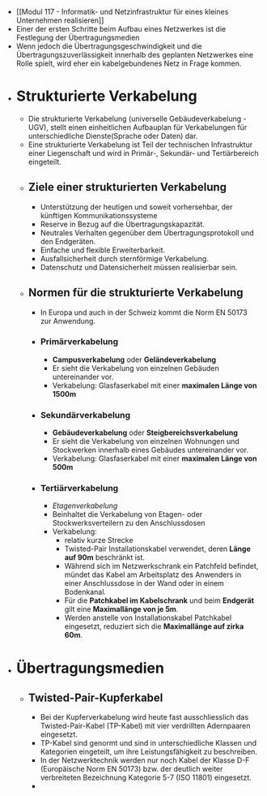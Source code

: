 - [[Modul 117 - Informatik- und Netzinfrastruktur für eines kleines Unternehmen realisieren]]
- Einer der ersten Schritte beim Aufbau eines Netzwerkes ist die Festlegung der Übertragungsmedien
- Wenn jedoch die Übertragungsgeschwindigkeit und die Übertragungszuverlässigkeit innerhalb des geplanten Netzwerkes eine Rolle spielt, wird eher ein kabelgebundenes Netz in Frage kommen.
- # Strukturierte Verkabelung
	- Die strukturierte Verkabelung (universelle Gebäudeverkabelung - UGV), stellt einen einheitlichen Aufbauplan für Verkabelungen für unterschiedliche Dienste(Sprache oder Daten) dar.
	- Eine strukturierte Verkabelung ist Teil der technischen Infrastruktur einer Liegenschaft und wird in Primär-, Sekundär- und Tertiärbereich eingeteilt.
	- ## Ziele einer strukturierten Verkabelung
		- Unterstützung der heutigen und soweit vorhersehbar, der künftigen Kommunikationssysteme
		- Reserve in Bezug auf die Übertragungskapazität.
		- Neutrales Verhalten gegenüber dem Übertragungsprotokoll und den Endgeräten.
		- Einfache und flexible Erweiterbarkeit.
		- Ausfallsicherheit durch sternförmige Verkabelung.
		- Datenschutz und Datensicherheit müssen realisierbar sein.
	- ## Normen für die strukturierte Verkabelung
		- In Europa und auch in der Schweiz kommt die Norm EN 50173 zur Anwendung.
		- ### Primärverkabelung
			- **Campusverkabelung** oder **Geländeverkabelung**
			- Er sieht die Verkabelung von einzelnen Gebäuden untereinander vor.
			- Verkabelung: Glasfaserkabel mit einer **maximalen Länge von 1500m**
		- ###  Sekundärverkabelung
			- **Gebäudeverkabelung** oder **Steigbereichsverkabelung**
			- Er sieht die Verkabelung von einzelnen Wohnungen und Stockwerken innerhalb eines Gebäudes untereinander vor.
			- Verkabelung: Glasfaserkabel mit einer **maximalen Länge von 500m**
		- ### Tertiärverkabelung
			- _Etagenverkabelung_
			- Beinhaltet die Verkabelung von Etagen- oder Stockwerksverteilern zu den Anschlussdosen
			- Verkabelung:
				- relativ kurze Strecke
				- Twisted-Pair Installationskabel verwendet, deren **Länge auf 90m** beschränkt ist.
				- Während sich im Netzwerkschrank ein Patchfeld befindet, mündet das Kabel am Arbeitsplatz des Anwenders in einer Anschlussdose in der Wand oder in einem Bodenkanal.
				- Für die **Patchkabel im Kabelschrank** und beim **Endgerät** gilt eine **Maximallänge von je 5m**.
				- Werden anstelle von Installationskabel Patchkabel eingesetzt, reduziert sich die **Maximallänge auf zirka 60m**.
- # Übertragungsmedien
	- ## Twisted-Pair-Kupferkabel
		- Bei der Kupferverkabelung wird heute fast ausschliesslich das Twisted-Pair-Kabel (TP-Kabel) mit vier verdrillten Adernpaaren eingesetzt.
		- TP-Kabel sind genormt und sind in unterschiedliche Klassen und Kategorien eingeteilt, um ihre Leistungsfähigkeit zu beschreiben.
		- In der Netzwerktechnik werden nur noch Kabel der Klasse D-F (Europäische Norm EN 50173) bzw. der deutlich weiter verbreiteten Bezeichnung Kategorie 5-7 (ISO 11801) eingesetzt.
		-